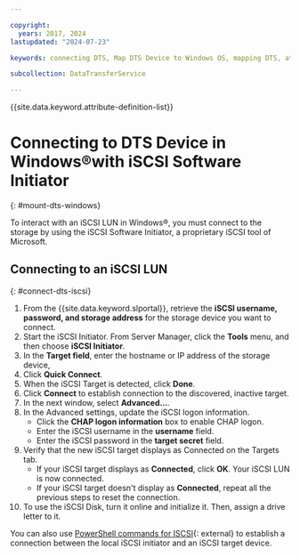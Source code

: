 ```yaml
---

copyright:
  years: 2017, 2024
lastupdated: "2024-07-23"

keywords: connecting DTS, Map DTS Device to Windows OS, mapping DTS, attaching DTS

subcollection: DataTransferService

---
```


{{site.data.keyword.attribute-definition-list}}

# Connecting to DTS Device in Windows&reg;with iSCSI Software Initiator
{: #mount-dts-windows}

To interact with an iSCSI LUN in Windows&reg;, you must connect to the storage by using the iSCSI Software Initiator, a proprietary iSCSI tool of Microsoft. 

## Connecting to an iSCSI LUN
{: #connect-dts-iscsi}

1. From the {{site.data.keyword.slportal}}, retrieve the **iSCSI username, password, and storage address** for the storage device you want to connect.
1. Start the iSCSI Initiator. From Server Manager, click the **Tools** menu, and then choose **iSCSI Initiator**.
1. In the **Target field**, enter the hostname or IP address of the storage device, 
1. Click **Quick Connect**.
1. When the iSCSI Target is detected, click **Done**.
1. Click **Connect** to establish connection to the discovered, inactive target.
1. In the next window, select **Advanced...**.
1. In the Advanced settings, update the iSCSI logon information.
   - Click the **CHAP logon information** box to enable CHAP logon.
   - Enter the iSCSI username in the **username** field.
   - Enter the iSCSI password in the **target secret** field.
1. Verify that the new iSCSI target displays as Connected on the Targets tab.
    - If your iSCSI target displays as **Connected**, click **OK**. Your iSCSI LUN is now connected.
    - If your iSCSI target doesn't display as **Connected**, repeat all the previous steps to reset the connection.
1. To use the iSCSI Disk, turn it online and initialize it. Then, assign a drive letter to it.    

You can also use [PowerShell commands for ISCSI](https://learn.microsoft.com/en-us/powershell/module/iscsi/?view=windowsserver2022-ps){: external} to establish a connection between the local iSCSI initiator and an iSCSI target device.
